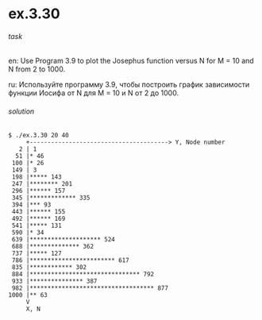# ex.3.30

###### task

en: Use Program 3.9 to plot the Josephus function versus N for M =
10 and N from 2 to 1000.

ru: Используйте программу 3.9, чтобы построить график зависимости
функции Иосифа от N для M = 10 и N от 2 до 1000.

###### solution

```
$ ./ex.3.30 20 40
     +---------------------------------------> Y, Node number
   2 | 1
  51 |* 46
 100 |* 26
 149 | 3
 198 |***** 143
 247 |******** 201
 296 |****** 157
 345 |************* 335
 394 |*** 93
 443 |****** 155
 492 |****** 169
 541 |***** 131
 590 |* 34
 639 |******************** 524
 688 |************** 362
 737 |***** 127
 786 |************************ 617
 835 |************ 302
 884 |******************************* 792
 933 |*************** 387
 982 |*********************************** 877
1000 |** 63
     V
     X, N
```
